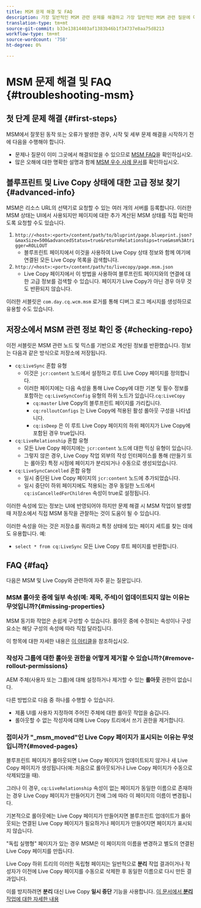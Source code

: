 ```yaml
---
title: MSM 문제 해결 및 FAQ
description: 가장 일반적인 MSM 관련 문제를 해결하고 가장 일반적인 MSM 관련 질문에 대한 답변을 얻을 수 있는 방법을 알아봅니다.
translation-type: tm+mt
source-git-commit: b33e13814403af1383b46b1f34737e8aa75d8213
workflow-type: tm+mt
source-wordcount: '758'
ht-degree: 0%

---
```



# MSM 문제 해결 및 FAQ {#troubleshooting-msm}

## 첫 단계 문제 해결 {#first-steps}

MSM에서 잘못된 동작 또는 오류가 발생한 경우, 시작 및 세부 문제 해결을 시작하기 전에 다음을 수행해야 합니다.

* 문제나 질문이 이미 그곳에서 해결되었을 수 있으므로 [MSM FAQ](#faq)을 확인하십시오.
* 많은 오해에 대한 명확한 설명과 함께 [MSM 우수 사례 문서](best-practices.md)를 확인하십시오.

## 블루프린트 및 Live Copy 상태에 대한 고급 정보 찾기 {#advanced-info}

MSM은 리소스 URL의 선택기로 요청할 수 있는 여러 개의 서버를 등록합니다. 이러한 MSM 상태는 UI에서 사용되지만 페이지에 대한 추가 계산된 MSM 상태를 직접 확인하도록 요청할 수도 있습니다.

1. `http://<host>:<port>/content/path/to/bluprint/page.blueprint.json?&maxSize=500&advancedStatus=true&returnRelationships=true&msm%3Atrigger=ROLLOUT`
   * 블루프린트 페이지에서 이것을 사용하여 Live Copy 상태 정보와 함께 여기에 연결된 모든 Live Copy 목록을 검색합니다.
1. `http://<host>:<port>/content/path/to/livecopy/page.msm.json`
   * Live Copy 페이지에서 이 방법을 사용하여 블루프린트 페이지와의 연결에 대한 고급 정보를 검색할 수 있습니다. 페이지가 Live Copy가 아닌 경우 아무 것도 반환되지 않습니다.

이러한 서블릿은 `com.day.cq.wcm.msm` 로거를 통해 디버그 로그 메시지를 생성하므로 유용할 수도 있습니다.

## 저장소에서 MSM 관련 정보 확인 중 {#checking-repo}

이전 서블릿은 MSM 관련 노드 및 믹스를 기반으로 계산된 정보를 반환했습니다. 정보는 다음과 같은 방식으로 저장소에 저장됩니다.

* `cq:LiveSync` 혼합 유형
   * 이것은 `jcr:content` 노드에서 설정하고 루트 Live Copy 페이지를 정의합니다.
   * 이러한 페이지에는 다음 속성을 통해 Live Copy에 대한 기본 및 필수 정보를 포함하는 `cq:LiveSyncConfig` 유형의 하위 노드가 있습니다.`cq:LiveCopy`
      * `cq:master` Live Copy의 블루프린트 페이지를 가리킵니다.
      * `cq:rolloutConfigs` 는 Live Copy에 적용된 활성 롤아웃 구성을 나타냅니다.
      * `cq:isDeep` 은 이 루트 Live Copy 페이지의 하위 페이지가 Live Copy에 포함된 경우 true입니다.
* `cq:LiveRelationship` 혼합 유형
   * 모든 Live Copy 페이지에는 `jcr:content` 노드에 대한 믹싱 유형이 있습니다.
   * 그렇지 않은 경우, Live Copy 작업 외부의 작성 인터페이스를 통해 (만들기 또는 롤아웃) 특정 시점에 페이지가 분리되거나 수동으로 생성되었습니다.
* `cq:LiveSyncCancelled` 혼합 유형
   * 일시 중단된 Live Copy 페이지의 `jcr:content` 노드에 추가되었습니다.
   * 일시 중단이 하위 페이지에도 적용되는 경우 동일한 노드에서 `cq:isCancelledForChildren` 속성이 true로 설정됩니다.

이러한 속성에 있는 정보는 UI에 반영되어야 하지만 문제 해결 시 MSM 작업이 발생할 때 저장소에서 직접 MSM 동작을 관찰하는 것이 도움이 될 수 있습니다.

이러한 속성을 아는 것은 저장소를 쿼리하고 특정 상태에 있는 페이지 세트를 찾는 데에도 유용합니다. 예:

* `select * from cq:LiveSync` 모든 Live Copy 루트 페이지를 반환합니다.

## FAQ {#faq}

다음은 MSM 및 Live Copy와 관련하여 자주 묻는 질문입니다.

### MSM 롤아웃 중에 일부 속성(예: 제목, 주석)이 업데이트되지 않는 이유는 무엇입니까?{#missing-properties}

MSM 동기화 작업은 손쉽게 구성할 수 있습니다. 롤아웃 중에 수정되는 속성이나 구성 요소는 해당 구성의 속성에 따라 직접 달라집니다.

이 항목에 대한 자세한 내용은 [이 아티클](best-practices.md)을 참조하십시오.

### 작성자 그룹에 대한 롤아웃 권한을 어떻게 제거할 수 있습니까?{#remove-rollout-permissions}

AEM 주체(사용자 또는 그룹)에 대해 설정하거나 제거할 수 있는 **롤아웃** 권한이 없습니다.

다른 방법으로 다음 중 하나를 수행할 수 있습니다.

* 제품 UI를 사용자 지정하여 주어진 주체에 대한 롤아웃 작업을 숨깁니다.
* 롤아웃할 수 없는 작성자에 대해 Live Copy 트리에서 쓰기 권한을 제거합니다.

### 접미사가 &quot;_msm_moved&quot;인 Live Copy 페이지가 표시되는 이유는 무엇입니까?{#moved-pages}

블루프린트 페이지가 롤아웃되면 Live Copy 페이지가 업데이트되지 않거나 새 Live Copy 페이지가 생성됩니다(예: 처음으로 롤아웃되거나 Live Copy 페이지가 수동으로 삭제되었을 때).

그러나 이 경우, `cq:LiveRelationship` 속성이 없는 페이지가 동일한 이름으로 존재하는 경우 Live Copy 페이지가 만들어지기 전에 그에 따라 이 페이지의 이름이 변경됩니다.

기본적으로 롤아웃에는 Live Copy 페이지가 만들어지면 블루프린트 업데이트가 롤아웃되는 연결된 Live Copy 페이지가 필요하거나 페이지가 만들어지면 페이지가 표시되지 않습니다.

&quot;독립 실행형&quot; 페이지가 있는 경우 MSM은 이 페이지의 이름을 변경하고 별도의 연결된 Live Copy 페이지를 만듭니다.

Live Copy 하위 트리의 이러한 독립형 페이지는 일반적으로 **분리** 작업 결과이거나 작성자가 이전에 Live Copy 페이지를 수동으로 삭제한 후 동일한 이름으로 다시 만든 결과입니다.

이를 방지하려면 **분리** 대신 Live Copy **일시 중단** 기능을 사용합니다. [이 문서에서 **분리** 작업에 대한 자세한 내용](creating-live-copies.md)

